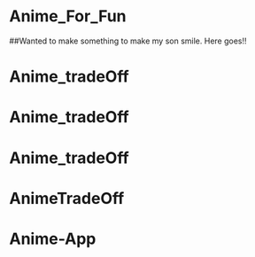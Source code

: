 # Anime_For_Fun

##Wanted to make something to make my son smile. Here goes!!
# Anime_tradeOff
# Anime_tradeOff
# Anime_tradeOff
# AnimeTradeOff
# Anime-App
